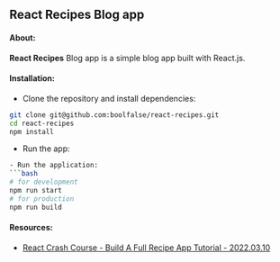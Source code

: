 
## React Recipes Blog app



#### About:

**React Recipes** Blog app is a simple blog app built with React.js.


#### Installation:

- Clone the repository and install dependencies:
```bash
git clone git@github.com:boolfalse/react-recipes.git
cd react-recipes
npm install
```

- Run the app:
```bash
- Run the application:
```bash
# for development
npm run start
# for production
npm run build
```


#### Resources:

- [React Crash Course - Build A Full Recipe App Tutorial - 2022.03.10](https://www.youtube.com/watch?v=xc4uOzlndAk)
